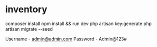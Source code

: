 
# inventory
composer install
npm install && run dev
php artisan key:generate
php artisan migrate --seed


Username - admin@admin.com
Password - Admin@123#
